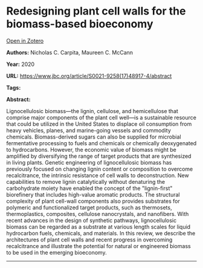 # Redesigning plant cell walls for the biomass-based bioeconomy
[Open in Zotero](zotero://select/items/@CarpitaMcCann_2020)

**Authors:** Nicholas C. Carpita, Maureen C. McCann

**Year:** 2020

**URL:** https://www.jbc.org/article/S0021-9258(17)48917-4/abstract

**Tags:**

**Abstract:** <p>Lignocellulosic biomass—the lignin, cellulose, and hemicellulose that comprise major components of the plant cell well—is a sustainable resource that could be utilized in the United States to displace oil consumption from heavy vehicles, planes, and marine-going vessels and commodity chemicals. Biomass-derived sugars can also be supplied for microbial fermentative processing to fuels and chemicals or chemically deoxygenated to hydrocarbons. However, the economic value of biomass might be amplified by diversifying the range of target products that are synthesized in living plants. Genetic engineering of lignocellulosic biomass has previously focused on changing lignin content or composition to overcome recalcitrance, the intrinsic resistance of cell walls to deconstruction. New capabilities to remove lignin catalytically without denaturing the carbohydrate moiety have enabled the concept of the "lignin-first" biorefinery that includes high-value aromatic products. The structural complexity of plant cell-wall components also provides substrates for polymeric and functionalized target products, such as thermosets, thermoplastics, composites, cellulose nanocrystals, and nanofibers. With recent advances in the design of synthetic pathways, lignocellulosic biomass can be regarded as a substrate at various length scales for liquid hydrocarbon fuels, chemicals, and materials. In this review, we describe the architectures of plant cell walls and recent progress in overcoming recalcitrance and illustrate the potential for natural or engineered biomass to be used in the emerging bioeconomy.</p>

---